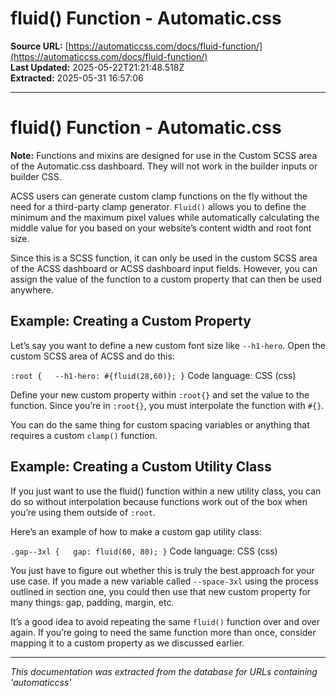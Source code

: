 # fluid() Function - Automatic.css

**Source URL:** [https://automaticcss.com/docs/fluid-function/](https://automaticcss.com/docs/fluid-function/)  
**Last Updated:** 2025-05-22T21:21:48.518Z  
**Extracted:** 2025-05-31 16:57:06

---

# fluid() Function - Automatic.css

**Note:** Functions and mixins are designed for use in the Custom SCSS area of the Automatic.css dashboard. They will not work in the builder inputs or builder CSS.

ACSS users can generate custom clamp functions on the fly without the need for a third-party clamp generator. `Fluid()` allows you to define the minimum and the maximum pixel values while automatically calculating the middle value for you based on your website’s content width and root font size.

Since this is a SCSS function, it can only be used in the custom SCSS area of the ACSS dashboard or ACSS dashboard input fields. However, you can assign the value of the function to a custom property that can then be used anywhere.

## Example: Creating a Custom Property

Let’s say you want to define a new custom font size like `--h1-hero`. Open the custom SCSS area of ACSS and do this:

`:root {   --h1-hero: #{fluid(28,60)}; }`
Code language: CSS (css)

Define your new custom property within `:root{}` and set the value to the function. Since you’re in `:root{}`, you must interpolate the function with `#{}`.

You can do the same thing for custom spacing variables or anything that requires a custom `clamp()` function.

## Example: Creating a Custom Utility Class

If you just want to use the fluid() function within a new utility class, you can do so without interpolation because functions work out of the box when you’re using them outside of `:root`.

Here’s an example of how to make a custom gap utility class:

`.gap--3xl {   gap: fluid(60, 80); }`
Code language: CSS (css)

You just have to figure out whether this is truly the best approach for your use case. If you made a new variable called `--space-3xl` using the process outlined in section one, you could then use that new custom property for many things: gap, padding, margin, etc.

It’s a good idea to avoid repeating the same `fluid()` function over and over again. If you’re going to need the same function more than once, consider mapping it to a custom property as we discussed earlier.

---

*This documentation was extracted from the database for URLs containing 'automaticcss'*

